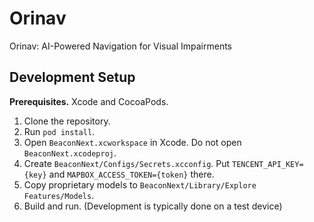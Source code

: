 # Orinav

Orinav: AI-Powered Navigation for Visual Impairments

## Development Setup

**Prerequisites.** Xcode and CocoaPods.

1. Clone the repository.
2. Run `pod install`.
3. Open `BeaconNext.xcworkspace` in Xcode. Do not open `BeaconNext.xcodeproj`.
4. Create `BeaconNext/Configs/Secrets.xcconfig`. Put `TENCENT_API_KEY={key}` and `MAPBOX_ACCESS_TOKEN={token}` there.
5. Copy proprietary models to `BeaconNext/Library/Explore Features/Models`.
6. Build and run. (Development is typically done on a test device)
